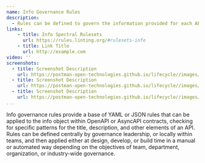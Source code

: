 ```yaml
---
name: Info Governance Rules
description: 
  - Rules can be defined to govern the information provided for each API, leveraging the info block for OpenAPI or AsynCaPI contracts, but then apply specific ruling looking for common patterns to be present like the title and description of an API, meeting specific guidelines regarding what information is needed.
links:
    - title: Info Spectral Rulesets
      url: https://rules.linting.org/#rulesets-info    
    - title: Link Title
      url: http://example.com                   
video: ''
screenshots:
  - title: Screenshot Description
    url: https://postman-open-technologies.github.io/lifecycle//images/postman-screenshot.png          
  - title: Screenshot Description
    url: https://postman-open-technologies.github.io/lifecycle//images/postman-screenshot.png  
  - title: Screenshot Description
    url: https://postman-open-technologies.github.io/lifecycle//images/postman-screenshot.png    
...
```

Info governance rules provide a base of YAML or JSON rules that can be applied to the info object within OpenAPI or AsyncAPI contracts, checking for specific patterns for the title, description, and other elements of an API. Rules can be defined centrally by governance leadership, or locally within teams, and then applied either at design, develop, or build time in a manual or automated way depending on the objectives of team, department, organization, or industry-wide governance.